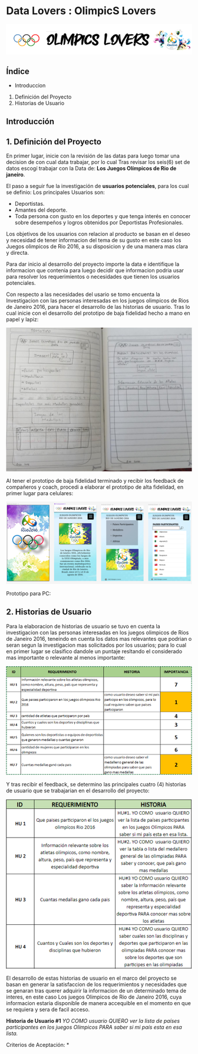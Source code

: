 # Data Lovers : OlimpicS Lovers

![barrasuper](src/img/barrasuper.png)

## Índice

* Introduccion
1. Definición del Proyecto
2. Historias de Usuario

## Introducción



## 1. Definición del Proyecto

En primer lugar, inicie con la revisión de las datas para luego tomar una decision de con cual data trabajar, por lo cual Tras revisar los seis(6) set de datos escogí trabajar con la Data de:
**Los Juegos Olímpicos de Rio de janeiro**.

El paso a seguir fue la investigación de **usuarios potenciales**, para los cual se definio:
Los principales Usuarios son:
* Deportistas.
* Amantes del deporte.
* Toda persona con gusto en los deportes y que tenga interés en conocer sobre desempeños y logros   obtenidos por Deportistas Profesionales.

Los objetivos de los usuarios con relacion al producto se basan en el deseo y necesidad de tener informacion del tema de su gusto en este caso los Juegos olimpicos de Rio 2016, a su disposicion y de una manera mas clara y directa.

Para dar inicio al desarrollo del proyecto importe la data e identifique la informacion que contenia para luego decidir que informacion podria usar para resolver los requerimientos o necesidades que tienen los usuarios potenciales.

Con respecto a las necesidades del usario se tomo encuenta la Investigacion con las personas interesadas en los juegos olimpicos de Rios de Janeiro 2016, para hacer el desarrollo de las historias de usuario. Tras lo cual inicie con el desarrollo del prototipo de baja fidelidad hecho a mano en papel y lapiz:

![prototipo](src/img/Prototip_papel_lapiz.jpeg)

Al tener el prototipo de baja fidelidad terminado y recibir los feedback de compañeros y coach, procedi a elaborar el prototipo de alta fidelidad, en primer lugar para celulares:

![prototipoCel](src/img/PrototipoCel.PNG)

Prototipo para PC:



## 2. Historias de Usuario

 Para la elaboracion de historias de usuario se tuvo en cuenta la investigacion con las personas interesadas en los juegos olimpicos de Rios de Janeiro 2016, teneindo en cuenta los datos mas relevantes que podrian o seran segun la investigacion mas solicitados por los usuarios; para lo cual en primer lugar se clasifico dandole un puntaje resltando el considerado mas importante o relevante al menos importante:

  ![historiaUsuario](src/img/huinicio.png)

  Y tras recibir el feedback, se determino las principales cuatro (4) historias de usuario que se trabajarian en el desarrollo del proyecto:

  ![huDefinidas](src/img/huDefinidas.PNG)

El desarrollo de estas historias de usuario en el marco del proyecto se basan en generar la satisfaccion de los requerimientos y necesidades que se genaran tras querer adquirir la informacion de un determinado tema de interes, en este caso Los juegos Olimpicos de Rio de Janeiro 2016, cuya informacion estaria disponible de manera accequible en el momento en que se requiera y sera de facil acceso.

**Historia de Usuario #1**
*YO COMO usuario QUIERO ver la lista de países participantes en los juegos Olímpicos PARA saber si mi país esta en esa lista.*

Criterios de Aceptación:
* 









